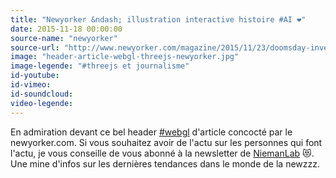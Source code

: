 ```yaml
---
title: "Newyorker &ndash; illustration interactive histoire #AI ❤"
date: 2015-11-18 00:00:00
source-name: "newyorker"
source-url: "http://www.newyorker.com/magazine/2015/11/23/doomsday-invention-artificial-intelligence-nick-bostrom/?ref=MagazineDuWebdesign"
image: "header-article-webgl-threejs-newyorker.jpg"
image-legende: "#threejs et journalisme"
id-youtube:
id-vimeo:
id-soundcloud:
video-legende:
---
```


En admiration devant ce bel header [#webgl](/inspirations/ui-design/sites-web/technologies/webgl/) d'article concocté par le newyorker.com. Si vous souhaitez avoir de l'actu sur les personnes qui font l'actu, je vous conseille de vous abonné à la newsletter de [NiemanLab](http://www.niemanlab.org/) 😻. Une mine d'infos sur les dernières tendances dans le monde de la newzzz.
